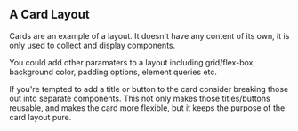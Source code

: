 ## A Card Layout

Cards are an example of a layout. It doesn't have any content of its own, it is only used to collect and display components.

You could add other paramaters to a layout including grid/flex-box, background color, padding options, element queries etc.

If you're tempted to add a title or button to the card consider breaking those out into separate components. This not only makes those titles/buttons reusable, and makes the card more flexible, but it keeps the purpose of the card layout pure.
